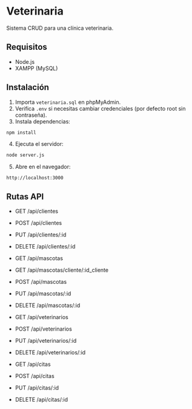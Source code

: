 # Veterinaria

Sistema CRUD para una clínica veterinaria.

## Requisitos
- Node.js
- XAMPP (MySQL)

## Instalación
1. Importa `veterinaria.sql` en phpMyAdmin.
2. Verifica `.env` si necesitas cambiar credenciales (por defecto root sin contraseña).
3. Instala dependencias:

```bash
npm install
```

4. Ejecuta el servidor:

```bash
node server.js
```

5. Abre en el navegador:

```
http://localhost:3000
```

## Rutas API
- GET /api/clientes
- POST /api/clientes
- PUT /api/clientes/:id
- DELETE /api/clientes/:id

- GET /api/mascotas
- GET /api/mascotas/cliente/:id_cliente
- POST /api/mascotas
- PUT /api/mascotas/:id
- DELETE /api/mascotas/:id

- GET /api/veterinarios
- POST /api/veterinarios
- PUT /api/veterinarios/:id
- DELETE /api/veterinarios/:id

- GET /api/citas
- POST /api/citas
- PUT /api/citas/:id
- DELETE /api/citas/:id

